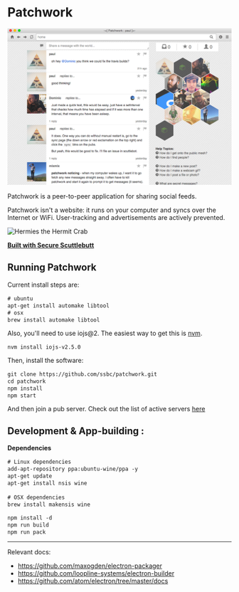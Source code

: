 # Patchwork

![screenshot](./screenshot.png)

Patchwork is a peer-to-peer application for sharing social feeds.

Patchwork isn't a website: it runs on your computer and syncs over the Internet or WiFi.
User-tracking and advertisements are actively prevented.

![Hermies the Hermit Crab](https://avatars2.githubusercontent.com/u/10190339?v=3&s=200)

**[Built with Secure Scuttlebutt](https://github.com/ssbc/docs)**


## Running Patchwork

Current install steps are:

```
# ubuntu
apt-get install automake libtool
# osx
brew install automake libtool
```

Also, you'll need to use iojs@2.
The easiest way to get this is [nvm](https://github.com/creationix/nvm).

```
nvm install iojs-v2.5.0
```

Then, install the software:

```
git clone https://github.com/ssbc/patchwork.git
cd patchwork
npm install
npm start
```

And then join a pub server.
Check out the list of active servers [here](https://github.com/ssbc/scuttlebot/wiki/Pub-Servers)


## Development & App-building : 


**Dependencies**

```
# Linux dependencies
add-apt-repository ppa:ubuntu-wine/ppa -y
apt-get update
apt-get install nsis wine

# OSX dependencies
brew install makensis wine
```

```
npm install -d
npm run build
npm run pack
```

---

Relevant docs:

 - https://github.com/maxogden/electron-packager
 - https://github.com/loopline-systems/electron-builder
 - https://github.com/atom/electron/tree/master/docs
